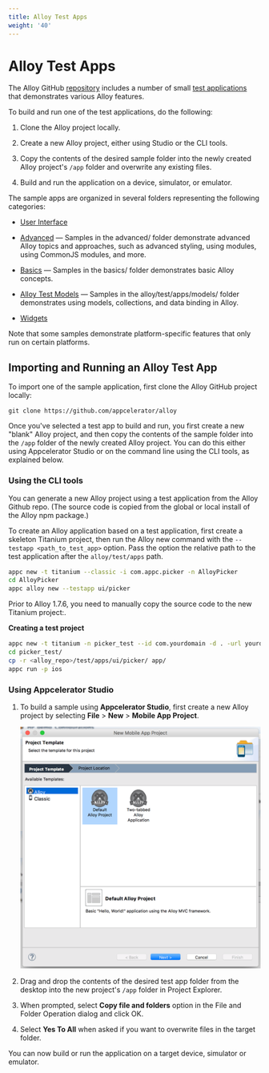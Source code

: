 ```yaml
---
title: Alloy Test Apps
weight: '40'
---
```


# Alloy Test Apps

The Alloy GitHub [repository](https://github.com/appcelerator/alloy) includes a number of small [test applications](https://github.com/appcelerator/alloy/tree/master/samples/apps) that demonstrates various Alloy features.

To build and run one of the test applications, do the following:

1. Clone the Alloy project locally.

2. Create a new Alloy project, either using Studio or the CLI tools.

3. Copy the contents of the desired sample folder into the newly created Alloy project's `/app` folder and overwrite any existing files.

4. Build and run the application on a device, simulator, or emulator.

The sample apps are organized in several folders representing the following categories:

* [User Interface](/guide/Alloy_Framework/Alloy_Guide/Alloy_Test_Apps/User_Interface/)

* [Advanced](/guide/Alloy_Framework/Alloy_Guide/Alloy_Test_Apps/Advanced/) — Samples in the advanced/ folder demonstrate advanced Alloy topics and approaches, such as advanced styling, using modules, using CommonJS modules, and more.

* [Basics](/guide/Alloy_Framework/Alloy_Guide/Alloy_Test_Apps/Basics/) — Samples in the basics/ folder demonstrates basic Alloy concepts.

* [Alloy Test Models](/guide/Alloy_Framework/Alloy_Guide/Alloy_Test_Apps/Alloy_Test_Models/) — Samples in the alloy/test/apps/models/ folder demonstrates using models, collections, and data binding in Alloy.

* [Widgets](/guide/Alloy_Framework/Alloy_Guide/Alloy_Test_Apps/Widgets/)

Note that some samples demonstrate platform-specific features that only run on certain platforms.

## Importing and Running an Alloy Test App

To import one of the sample application, first clone the Alloy GitHub project locally:

```
git clone https://github.com/appcelerator/alloy
```

Once you've selected a test app to build and run, you first create a new "blank" Alloy project, and then copy the contents of the sample folder into the `/app` folder of the newly created Alloy project. You can do this either using Appcelerator Studio or on the command line using the CLI tools, as explained below.

### Using the CLI tools

You can generate a new Alloy project using a test application from the Alloy Github repo. (The source code is copied from the global or local install of the Alloy npm package.)

To create an Alloy application based on a test application, first create a skeleton Titanium project, then run the Alloy new command with the `--testapp <path_to_test_app>` option. Pass the option the relative path to the test application after the `alloy/test/apps` path.

```bash
appc new -t titanium --classic -i com.appc.picker -n AlloyPicker
cd AlloyPicker
appc alloy new --testapp ui/picker
```

Prior to Alloy 1.7.6, you need to manually copy the source code to the new Titanium project:.

**Creating a test project**

```bash
appc new -t titanium -n picker_test --id com.yourdomain -d . -url yourdomain.com -p all
cd picker_test/
cp -r <alloy_repo>/test/apps/ui/picker/ app/
appc run -p ios
```

### Using Appcelerator Studio

1. To build a sample using **Appcelerator Studio**, first create a new Alloy project by selecting **File** > **New** \> **Mobile App Project**.

    ![new-Alloy-project](./new-Alloy-project.png)
2. Drag and drop the contents of the desired test app folder from the desktop into the new project's `/app` folder in Project Explorer.

3. When prompted, select **Copy file and folders** option in the File and Folder Operation dialog and click OK.

4. Select **Yes To All** when asked if you want to overwrite files in the target folder.

You can now build or run the application on a target device, simulator or emulator.
